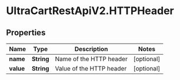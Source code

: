 # UltraCartRestApiV2.HTTPHeader

## Properties
Name | Type | Description | Notes
------------ | ------------- | ------------- | -------------
**name** | **String** | Name of the HTTP header | [optional] 
**value** | **String** | Value of the HTTP header | [optional] 


